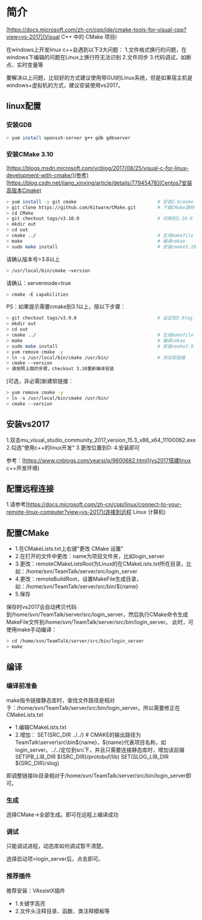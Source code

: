 # 简介

[https://docs.microsoft.com/zh-cn/cpp/ide/cmake-tools-for-visual-cpp?view=vs-2017](Visual C++ 中的 CMake 项目)

在windows上开发linux c++会遇到以下3大问题：
1.文件格式换行的问题，在windows下编辑的问题在Linux上换行符无法识别
2.文件同步
3.代码调试，如断点、实时变量等

要解决以上问题，比较好的方式建议使用带GUI的Linux系统，但是如果宿主机是windows+虚拟机的方式，建议安装使用vs2017。

## linux配置

### 安装GDB

```bash
> yum install openssh-server g++ gdb gdbserver
```
### 安装CMake 3.10

[https://blogs.msdn.microsoft.com/vcblog/2017/08/25/visual-c-for-linux-development-with-cmake/](参考)  
[https://blog.csdn.net/jiang_xinxing/article/details/77945478](Centos7安装高版本Cmake)

```bash
> yum install -y git cmake                              # 安装2.8cmake
> git clone https://github.com/Kitware/CMake.git        # 下载CMake源码
> cd CMake
> git checkout tags/v3.10.0                             # 切换到3.10.0
> mkdir out
> cd out
> cmake ../                                             # 生成makefile
> make                                                  # 编译cmkae
> sudo make install                                     # 安装cmake3.10.0
```

请确认版本号>3.8以上
```bash
> /usr/local/bin/cmake –version
```

请确认：servermode=true
```bash
> cmake -E capabilities
```

PS：如果提示需要cmake到3.1以上，按以下步骤：
```bash
> git checkout tags/v3.9.0                              # 设定到3.9tag
> mkdir out
> cd out
> cmake ../                                             # 生成makefile
> make                                                  # 编译cmkae
> sudo make install                                     # 安装cmake3.9.0
> yum remove cmake -y
> ln -s /usr/local/bin/cmake /usr/bin/                  # 添加软链接
> cmake --version
> 请按照上面的步骤，checkout 3.10重新编译安装
```

[可选，非必需]新建软链接：
```bash
> yum remove cmake -y
> ln -s /usr/local/bin/cmake /usr/bin/
> cmake --version
```

## 安装vs2017

1.双击mu_visual_studio_community_2017_version_15.3_x86_x64_11100062.exe
2.勾选"使用c++的linux开发"
3.更改位置到D:
4.安装即可

参考：[https://www.cnblogs.com/yearsj/p/9600682.html](vs2017搭建linux c++开发环境)

## 配置远程连接

1.请参考[https://docs.microsoft.com/zh-cn/cpp/linux/connect-to-your-remote-linux-computer?view=vs-2017](连接到远程 Linux 计算机)

## 配置CMake

- 1.在CMakeLists.txt上右键"更改 CMake 设置"
- 2.在打开的文件中更改：name为项目文件夹，比如login_server
- 3.更改：remoteCMakeListsRoot为Linux的在CMakeLists.txt所在目录，比如：/home/svn/TeamTalk/server/src/login_server
- 4.更改：remoteBuildRoot，设置MakeFile生成目录，如：/home/svn/TeamTalk/server/src/bin/${name}
- 5.保存

保存时vs2017会自动拷贝代码到/home/svn/TeamTalk/server/src/login_server，然后执行CMake命令生成MakeFile文件到/home/svn/TeamTalk/server/src/bin/login_server。
此时，可使用make手动编译：
```bash
> cd /home/svn/TeamTalk/server/src/bin/login_server
> make
```

## 编译

### 编译前准备

make指令链接静态库时，查找文件路径是相对于：/home/svn/TeamTalk/server/src/bin/login_server。所以需要修正在CMakeLists.txt
- 1.编辑CMakeLists.txt
- 2.增加：
SET(SRC_DIR  ../../) # CMAKE的输出路径为TeamTalk\server\src\bin\${name}，${name}代表项目名称，如login_server。../../定位到src下，并且只需要连接静态库时，增加该前缀
SET(PB_LIB_DIR ${SRC_DIR}/protobuf/lib)
SET(SLOG_LIB_DIR ${SRC_DIR}/slog)

即调整链接lib目录相对于/home/svn/TeamTalk/server/src/bin/login_server即可。

### 生成

选择CMake->全部生成。即可在远程上编译成功

### 调试

只能调试进程，动态库如何调试暂不清楚。

选择启动项>login_server后，点击即可。

### 推荐插件

推荐安装：VAssistX插件
- 1.关键字高亮
- 2.文件头注释目录、函数、类注释模板等
